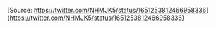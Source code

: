 [Source: https://twitter.com/NHMJK5/status/1651253812466958336](https://twitter.com/NHMJK5/status/1651253812466958336)
